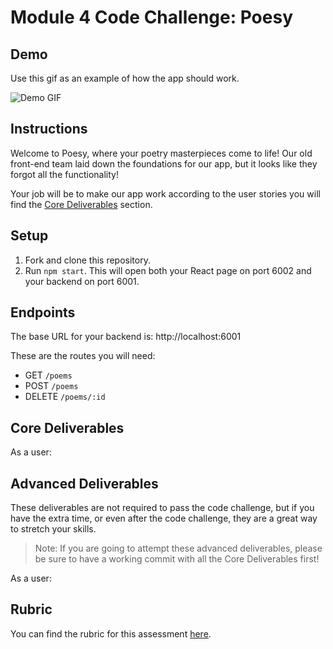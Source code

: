 # Module 4 Code Challenge: Poesy

## Demo

Use this gif as an example of how the app should work.

![Demo GIF](./demo.gif)

## Instructions

Welcome to Poesy, where your poetry masterpieces come to life! Our old front-end team laid down the foundations for our app, but it looks like they forgot all the functionality!

Your job will be to make our app work according to the user stories you will find the [Core Deliverables](#Core-Deliverables) section.

## Setup

1. Fork and clone this repository.
2. Run `npm start`. This will open both your React page on port 6002 and your backend on port 6001.

## Endpoints

The base URL for your backend is: http://localhost:6001

These are the routes you will need:

- GET `/poems`
- POST `/poems`
- DELETE `/poems/:id`

## Core Deliverables

As a user:

<!-- 1. When the app starts, I can see all currently created poems. -->
<!-- 2. I can show/hide the form to create new poems. -->
<!-- 3. I can create poems and they are still there when I refresh the page. -->
<!-- 4. I can mark poems as read which will change the text of that button to "Mark as unread". -->

## Advanced Deliverables

These deliverables are not required to pass the code challenge, but if you have the extra time, or even after the code challenge, they are a great way to stretch your skills.

> Note: If you are going to attempt these advanced deliverables, please be sure to have a working commit with all the Core Deliverables first!

As a user:

<!-- 1. I can add a poem to my favourites and see it on a separate list. -->
<!-- 2. I can delete a poem and they are still gone when I refresh the page. -->

## Rubric

You can find the rubric for this assessment [here](https://github.com/learn-co-curriculum/se-rubrics/blob/master/module-4.md).
